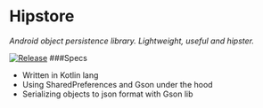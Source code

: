 # Hipstore
_Android object persistence library. Lightweight, useful and hipster._

[![Release](https://jitpack.io/v/samiuelson/Hipstore.svg)](https://jitpack.io/#samiuelson/Hipstore)
###Specs
* Written in Kotlin lang
* Using SharedPreferences and Gson under the hood
* Serializing objects to json format with Gson lib

